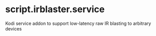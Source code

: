# script.irblaster.service
Kodi service addon to support low-latency raw IR blasting to arbitrary devices
